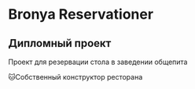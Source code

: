 # Bronya Reservationer
## Дипломный проект
Проект для резервации стола в заведении общепита

🐱Собственный конструктор ресторана
